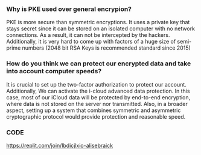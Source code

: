 ### Why is PKE used over general encrypion?

PKE is more secure than symmetric encryptions. It uses a private key that stays secret since it can be stored  on an isolated computer with no network connections. As a result, it can not be intercepted by the hackers. Additionally, it is very hard to come up with factors of a huge size of  semi-prime numbers (2048 bit RSA Keys is recommended standard since 2015)


### How do you think we can protect our encrypted data and take into account computer speeds?

It is crucial to set up the two-factor authorization to protect our account. Additionally, We can activate the i-cloud advanced data protection. In this case, most of our iCloud data will be protected by end-to-end encryption, where data is not stored on the server nor transmitted. Also, in a broader aspect, setting up a system that combines symmetric and asymmetric cryptographic protocol would provide protection and reasonable speed.

### CODE
https://replit.com/join/lbdicjlxio-alisebraick
